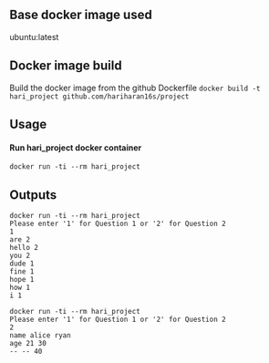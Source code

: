 ## Base docker image used

ubuntu:latest

## Docker image build

Build the docker image from the github Dockerfile
   `docker build -t hari_project github.com/hariharan16s/project`

## Usage

#### Run hari_project docker container

`docker run -ti --rm hari_project`

## Outputs

    docker run -ti --rm hari_project
    Please enter '1' for Question 1 or '2' for Question 2
    1
    are 2
    hello 2
    you 2
    dude 1
    fine 1
    hope 1
    how 1
    i 1

    docker run -ti --rm hari_project
    Please enter '1' for Question 1 or '2' for Question 2
    2
    name alice ryan
    age 21 30
    -- -- 40
